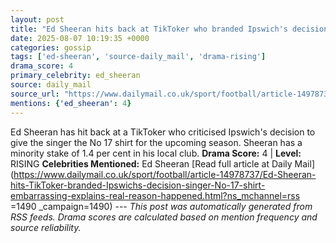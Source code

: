 ```yaml
---
layout: post
title: "Ed Sheeran hits back at TikToker who branded Ipswich's decision to give singer No 17 shirt as 'embarrassing' - as he explains the real reason why it happened"
date: 2025-08-07 10:19:35 +0000
categories: gossip
tags: ['ed-sheeran', 'source-daily_mail', 'drama-rising']
drama_score: 4
primary_celebrity: ed_sheeran
source: daily_mail
source_url: "https://www.dailymail.co.uk/sport/football/article-14978737/Ed-Sheeran-hits-TikToker-branded-Ipswichs-decision-singer-No-17-shirt-embarrassing-explains-real-reason-happened.html?ns_mchannel=rss&1490&campaign=1490"
mentions: {'ed_sheeran': 4}
---
```


Ed Sheeran has hit back at a TikToker who criticised Ipswich's decision to give the singer the No 17 shirt for the upcoming season. Sheeran has a minority stake of 1.4 per cent in his local club. **Drama Score:** 4 | **Level:** RISING **Celebrities Mentioned:** Ed Sheeran [Read full article at Daily Mail](https://www.dailymail.co.uk/sport/football/article-14978737/Ed-Sheeran-hits-TikToker-branded-Ipswichs-decision-singer-No-17-shirt-embarrassing-explains-real-reason-happened.html?ns_mchannel=rss =1490 _campaign=1490) --- *This post was automatically generated from RSS feeds. Drama scores are calculated based on mention frequency and source reliability.*